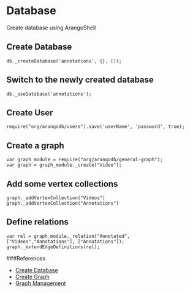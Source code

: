 # Database

Create database using ArangoShell

## Create Database 
```
db._createDatabase('annotations', {}, []); 
```
##	Switch to the newly created database
```
db._useDatabase('annotations'); 
```
## Create User
```
require("org/arangodb/users").save('userName', 'password', true);
```
	
## Create a graph 
```
var graph_module = require("org/arangodb/general-graph");
var graph = graph_module._create("Video");
```
	
## Add some vertex collections
```
graph._addVertexCollection("Videos")
graph._addVertexCollection("Annotations")
```

## Define relations
```
var rel = graph_module._relation("Annotated", ["Videos","Annotations"], ["Annotations"]);
graph._extendEdgeDefinitions(rel);
```

###References
* [Create Database](https://github.com/arangodb/arangodb/issues/990)
* [Create Graph](https://docs.arangodb.com/General-Graphs/README.html)
* [Graph Management](https://docs.arangodb.com/General-Graphs/Management.html)	

